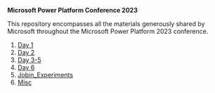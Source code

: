 **Microsoft Power Platform Conference 2023**

This repository encompasses all the materials generously shared by Microsoft throughout the Microsoft Power Platform 2023 conference.

1. [Day 1](https://github.com/jobinjohnym84/Power_Platform/tree/main/Day%201)
2. [Day 2](https://github.com/jobinjohnym84/Power_Platform/tree/main/Day%202)
3. [Day 3-5](https://github.com/jobinjohnym84/Power_Platform/tree/main/Day%203-5%20Presentations)
4. [Day 6](https://github.com/jobinjohnym84/Power_Platform/tree/main/Day%206)
5. [Jobin_Experiments](https://github.com/jobinjohnym84/Power_Platform/tree/main/Jobin_Experiments)
6. [Misc](https://github.com/jobinjohnym84/Power_Platform/tree/main/Misc)
